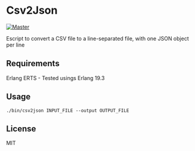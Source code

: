 # Csv2Json

[![Master](https://travis-ci.org/santif/csv2json.svg?branch=master)](https://travis-ci.org/santif/csv2json)


Escript to convert a CSV file to a line-separated file, with one JSON object per line

## Requirements

Erlang ERTS - Tested usings Erlang 19.3

## Usage

```
./bin/csv2json INPUT_FILE --output OUTPUT_FILE
```

## License

MIT